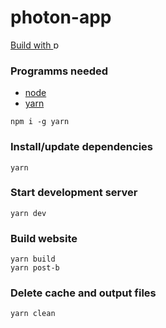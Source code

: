 # photon-app

<a href="https://github.com/photon-framework" title="build with photon">Build with <img style="height:1em" src="https://badgen.net/badge/%CE%B3/photon/purple" alt="photon" /></a>

### Programms needed

- [node](https://nodejs.org)
- [yarn](https://www.npmjs.com/package/yarn)

```
npm i -g yarn
```

### Install/update dependencies

```
yarn
```

### Start development server

```
yarn dev
```

### Build website

```
yarn build
yarn post-b
```

### Delete cache and output files

```
yarn clean
```
